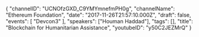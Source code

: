 {
    "channelID": "UCNOfzGXD_C9YMYmnefmPH0g",
    "channelName": "Ethereum Foundation",
    "date": "2017-11-26T21:57:10.000Z",
    "draft": false,
    "events": [
        "Devcon3"
    ],
    "speakers": ["Houman Haddad"],
    "tags": [],
    "title": "Blockchain for Humanitarian Assistance",
    "youtubeID": "y50C2JEZMrQ"
}
